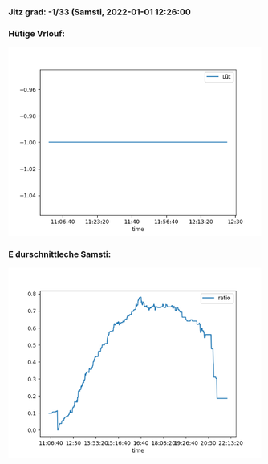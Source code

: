 ### Jitz grad: -1/33 (Samsti, 2022-01-01 12:26:00

### Hütige Vrlouf:
![Graph](Today.png)

### E durschnittleche Samsti:
![Graph](Samsti.png)